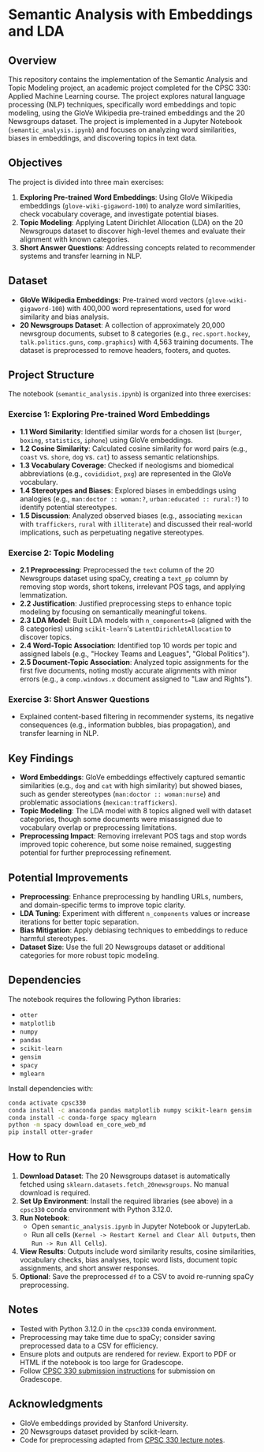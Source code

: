 # Semantic Analysis with Embeddings and LDA

## Overview
This repository contains the implementation of the Semantic Analysis and Topic Modeling project, an academic project completed for the CPSC 330: Applied Machine Learning course. The project explores natural language processing (NLP) techniques, specifically word embeddings and topic modeling, using the GloVe Wikipedia pre-trained embeddings and the 20 Newsgroups dataset. The project is implemented in a Jupyter Notebook (`semantic_analysis.ipynb`) and focuses on analyzing word similarities, biases in embeddings, and discovering topics in text data.

## Objectives
The project is divided into three main exercises:
1. **Exploring Pre-trained Word Embeddings**: Using GloVe Wikipedia embeddings (`glove-wiki-gigaword-100`) to analyze word similarities, check vocabulary coverage, and investigate potential biases.
2. **Topic Modeling**: Applying Latent Dirichlet Allocation (LDA) on the 20 Newsgroups dataset to discover high-level themes and evaluate their alignment with known categories.
3. **Short Answer Questions**: Addressing concepts related to recommender systems and transfer learning in NLP.

## Dataset
- **GloVe Wikipedia Embeddings**: Pre-trained word vectors (`glove-wiki-gigaword-100`) with 400,000 word representations, used for word similarity and bias analysis.
- **20 Newsgroups Dataset**: A collection of approximately 20,000 newsgroup documents, subset to 8 categories (e.g., `rec.sport.hockey`, `talk.politics.guns`, `comp.graphics`) with 4,563 training documents. The dataset is preprocessed to remove headers, footers, and quotes.

## Project Structure
The notebook (`semantic_analysis.ipynb`) is organized into three exercises:

### Exercise 1: Exploring Pre-trained Word Embeddings
- **1.1 Word Similarity**: Identified similar words for a chosen list (`burger`, `boxing`, `statistics`, `iphone`) using GloVe embeddings.
- **1.2 Cosine Similarity**: Calculated cosine similarity for word pairs (e.g., `coast` vs. `shore`, `dog` vs. `cat`) to assess semantic relationships.
- **1.3 Vocabulary Coverage**: Checked if neologisms and biomedical abbreviations (e.g., `covididiot`, `pxg`) are represented in the GloVe vocabulary.
- **1.4 Stereotypes and Biases**: Explored biases in embeddings using analogies (e.g., `man:doctor :: woman:?`, `urban:educated :: rural:?`) to identify potential stereotypes.
- **1.5 Discussion**: Analyzed observed biases (e.g., associating `mexican` with `traffickers`, `rural` with `illiterate`) and discussed their real-world implications, such as perpetuating negative stereotypes.

### Exercise 2: Topic Modeling
- **2.1 Preprocessing**: Preprocessed the `text` column of the 20 Newsgroups dataset using spaCy, creating a `text_pp` column by removing stop words, short tokens, irrelevant POS tags, and applying lemmatization.
- **2.2 Justification**: Justified preprocessing steps to enhance topic modeling by focusing on semantically meaningful tokens.
- **2.3 LDA Model**: Built LDA models with `n_components=8` (aligned with the 8 categories) using `scikit-learn`'s `LatentDirichletAllocation` to discover topics.
- **2.4 Word-Topic Association**: Identified top 10 words per topic and assigned labels (e.g., "Hockey Teams and Leagues", "Global Politics").
- **2.5 Document-Topic Association**: Analyzed topic assignments for the first five documents, noting mostly accurate alignments with minor errors (e.g., a `comp.windows.x` document assigned to "Law and Rights").

### Exercise 3: Short Answer Questions
- Explained content-based filtering in recommender systems, its negative consequences (e.g., information bubbles, bias propagation), and transfer learning in NLP.

## Key Findings
- **Word Embeddings**: GloVe embeddings effectively captured semantic similarities (e.g., `dog` and `cat` with high similarity) but showed biases, such as gender stereotypes (`man:doctor :: woman:nurse`) and problematic associations (`mexican:traffickers`).
- **Topic Modeling**: The LDA model with 8 topics aligned well with dataset categories, though some documents were misassigned due to vocabulary overlap or preprocessing limitations.
- **Preprocessing Impact**: Removing irrelevant POS tags and stop words improved topic coherence, but some noise remained, suggesting potential for further preprocessing refinement.

## Potential Improvements
- **Preprocessing**: Enhance preprocessing by handling URLs, numbers, and domain-specific terms to improve topic clarity.
- **LDA Tuning**: Experiment with different `n_components` values or increase iterations for better topic separation.
- **Bias Mitigation**: Apply debiasing techniques to embeddings to reduce harmful stereotypes.
- **Dataset Size**: Use the full 20 Newsgroups dataset or additional categories for more robust topic modeling.

## Dependencies
The notebook requires the following Python libraries:
- `otter`
- `matplotlib`
- `numpy`
- `pandas`
- `scikit-learn`
- `gensim`
- `spacy`
- `mglearn`

Install dependencies with:
```bash
conda activate cpsc330
conda install -c anaconda pandas matplotlib numpy scikit-learn gensim
conda install -c conda-forge spacy mglearn
python -m spacy download en_core_web_md
pip install otter-grader
```

## How to Run
1. **Download Dataset**: The 20 Newsgroups dataset is automatically fetched using `sklearn.datasets.fetch_20newsgroups`. No manual download is required.
2. **Set Up Environment**: Install the required libraries (see above) in a `cpsc330` conda environment with Python 3.12.0.
3. **Run Notebook**:
   - Open `semantic_analysis.ipynb` in Jupyter Notebook or JupyterLab.
   - Run all cells (`Kernel -> Restart Kernel and Clear All Outputs`, then `Run -> Run All Cells`).
4. **View Results**: Outputs include word similarity results, cosine similarities, vocabulary checks, bias analyses, topic word lists, document topic assignments, and short answer responses.
5. **Optional**: Save the preprocessed `df` to a CSV to avoid re-running spaCy preprocessing.

## Notes
- Tested with Python 3.12.0 in the `cpsc330` conda environment.
- Preprocessing may take time due to spaCy; consider saving preprocessed data to a CSV for efficiency.
- Ensure plots and outputs are rendered for review. Export to PDF or HTML if the notebook is too large for Gradescope.
- Follow [CPSC 330 submission instructions](https://github.com/UBC-CS/cpsc330-2024W2/blob/main/docs/homework_instructions.md) for submission on Gradescope.

## Acknowledgments
- GloVe embeddings provided by Stanford University.
- 20 Newsgroups dataset provided by scikit-learn.
- Code for preprocessing adapted from [CPSC 330 lecture notes](https://github.com/UBC-CS/cpsc330-2024W2).

